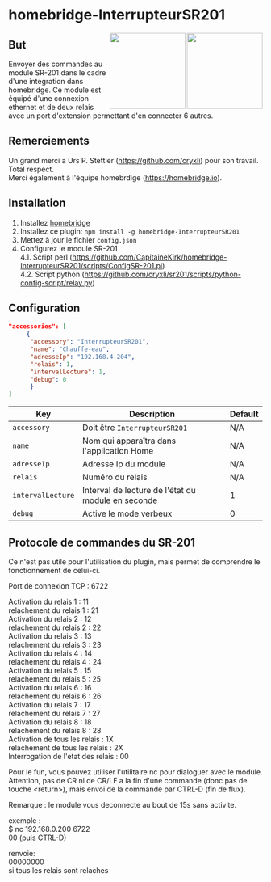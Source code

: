 # homebridge-InterrupteurSR201
<img src="https://github.com/CapitaineKirk/homebridge-InterrupteurCommande/blob/master/photos/photo1.jpg" width=150 align="right" />  
<img src="https://github.com/CapitaineKirk/homebridge-InterrupteurCommande/blob/master/photos/photo2.jpg" width=150 align="right" />  

## But

Envoyer des commandes au module SR-201 dans le cadre d'une integration dans homebridge.
Ce module est équipé d'une connexion ethernet et de deux relais avec un port d'extension permettant d'en connecter 6 autres.  

## Remerciements
Un grand merci a Urs P. Stettler (https://github.com/cryxli) pour son travail.  
Total respect.  
Merci également à l'équipe homebrdige (https://homebridge.io). 

## Installation

1. Installez [homebridge](https://github.com/nfarina/homebridge#installation-details)  
2. Installez ce plugin: `npm install -g homebridge-InterrupteurSR201`  
3. Mettez à jour le fichier `config.json`  
4. Configurez le module SR-201  
4.1. Script perl (https://github.com/CapitaineKirk/homebridge-InterrupteurSR201/scripts/ConfigSR-201.pl)  
4.2. Script python (https://github.com/cryxli/sr201/scripts/python-config-script/relay.py) 

## Configuration

```json
"accessories": [
     {
      "accessory": "InterrupteurSR201",
      "name": "Chauffe-eau",
      "adresseIp": "192.168.4.204",
      "relais": 1,
      "intervalLecture": 1,
      "debug": 0 
      }
]
```

| Key | Description | Default |
| --- | --- | --- |
| `accessory` | Doit être `InterrupteurSR201` | N/A |
| `name` | Nom qui apparaîtra dans l'application Home | N/A |
| `adresseIp` | Adresse Ip du module | N/A |
| `relais` | Numéro du relais | N/A |
| `intervalLecture` | Interval de lecture de l'état du module en seconde| 1 |
| `debug` | Active le mode verbeux | 0 |

## Protocole de commandes du SR-201
Ce n'est pas utile pour l'utilisation du plugin, mais permet de comprendre le fonctionnement de celui-ci.

Port de connexion TCP : 6722

Activation du relais 1  : 11   
relachement du relais 1 : 21  
Activation du relais 2  : 12  
relachement du relais 2 : 22  
Activation du relais 3  : 13  
relachement du relais 3 : 23  
Activation du relais 4  : 14  
relachement du relais 4 : 24  
Activation du relais 5  : 15  
relachement du relais 5 : 25  
Activation du relais 6  : 16  
relachement du relais 6 : 26  
Activation du relais 7  : 17  
relachement du relais 7 : 27  
Activation du relais 8  : 18  
relachement du relais 8 : 28  
Activation de tous les relais : 1X  
relachement de tous les relais : 2X  
Interrogation de l'etat des relais : 00  


Pour le fun, vous pouvez utiliser l'utilitaire nc pour dialoguer avec le module.  
Attention, pas de CR ni de CR/LF a la fin d'une commande (donc pas de touche \<return\>), mais envoi de la commande par CTRL-D (fin de flux).  


Remarque : le module vous deconnecte au bout de 15s sans activite.  


exemple :  
$ nc 192.168.0.200 6722  
00 (puis CTRL-D)  

renvoie:  
00000000  
si tous les relais sont relaches  


